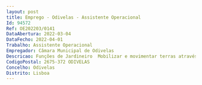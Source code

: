 ```yaml
--- 
layout: post
title: Emprego - Odivelas - Assistente Operacional
Id: 94572
Ref: OE202203/0141
DataAbertura: 2022-03-04
DataFecho: 2022-04-01
Trabalho: Assistente Operacional
Empregador: Câmara Municipal de Odivelas
Descricao: Funções de Jardineiro  Mobilizar e movimentar terras através de meios mecânicos e manuais  Proceder a instalação de sistemas de drenagem e de rega automáticos  Proceder à plantação de árvores, arbustos e herbáceas  Efetuar a desmatação, cortar relva e sebes  Realizar tratamentos fitossanitários  Realizar diversas formas de monda  Realizar poda, abate, envasamento de árvores, arbustos e plantas  Efetuar a reprodução de plantas  Efetuar a manutenção de equipamento urbano e conservação dos equipamentos mecânicos e ferramentas utilizadas  Recolher e transportar resíduos.
CodigoPostal: 2675-372 ODIVELAS
Concelho: Odivelas
Distrito: Lisboa
--- 
```


